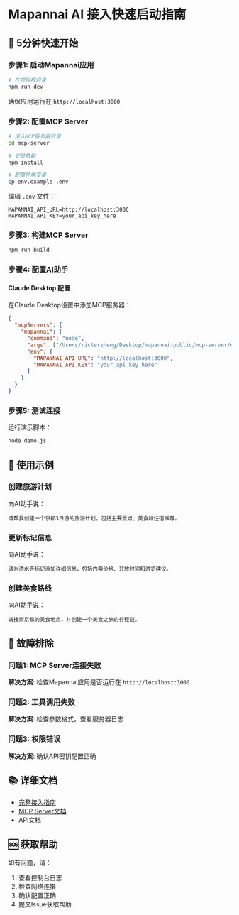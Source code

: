 # Mapannai AI 接入快速启动指南

## 🚀 5分钟快速开始

### 步骤1: 启动Mapannai应用

```bash
# 在项目根目录
npm run dev
```

确保应用运行在 `http://localhost:3000`

### 步骤2: 配置MCP Server

```bash
# 进入MCP服务器目录
cd mcp-server

# 安装依赖
npm install

# 配置环境变量
cp env.example .env
```

编辑 `.env` 文件：
```env
MAPANNAI_API_URL=http://localhost:3000
MAPANNAI_API_KEY=your_api_key_here
```

### 步骤3: 构建MCP Server

```bash
npm run build
```

### 步骤4: 配置AI助手

#### Claude Desktop 配置

在Claude Desktop设置中添加MCP服务器：

```json
{
  "mcpServers": {
    "mapannai": {
      "command": "node",
      "args": ["/Users/ricterzheng/Desktop/mapannai-public/mcp-server/dist/index.js"],
      "env": {
        "MAPANNAI_API_URL": "http://localhost:3000",
        "MAPANNAI_API_KEY": "your_api_key_here"
      }
    }
  }
}
```

### 步骤5: 测试连接

运行演示脚本：

```bash
node demo.js
```

## 🎯 使用示例

### 创建旅游计划

向AI助手说：
```
请帮我创建一个京都3日游的旅游计划，包括主要景点、美食和住宿推荐。
```

### 更新标记信息

向AI助手说：
```
请为清水寺标记添加详细信息，包括门票价格、开放时间和游览建议。
```

### 创建美食路线

向AI助手说：
```
请搜索京都的美食地点，并创建一个美食之旅的行程链。
```

## 🔧 故障排除

### 问题1: MCP Server连接失败
**解决方案**: 检查Mapannai应用是否运行在 `http://localhost:3000`

### 问题2: 工具调用失败
**解决方案**: 检查参数格式，查看服务器日志

### 问题3: 权限错误
**解决方案**: 确认API密钥配置正确

## 📚 详细文档

- [完整接入指南](./AI_INTEGRATION.md)
- [MCP Server文档](./mcp-server/README.md)
- [API文档](./API_DOCUMENTATION.md)

## 🆘 获取帮助

如有问题，请：
1. 查看控制台日志
2. 检查网络连接
3. 确认配置正确
4. 提交Issue获取帮助
